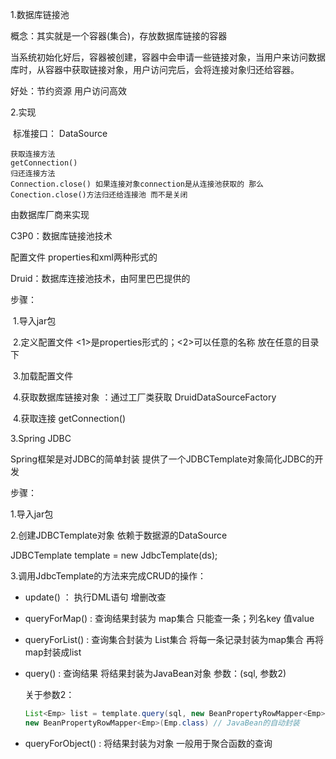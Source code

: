 1.数据库链接池

概念：其实就是一个容器(集合)，存放数据库链接的容器

当系统初始化好后，容器被创建，容器中会申请一些链接对象，当用户来访问数据库时，从容器中获取链接对象，用户访问完后，会将连接对象归还给容器。

好处：节约资源  用户访问高效

2.实现

​	标准接口：  DataSource  

```
获取连接方法 
getConnection()
归还连接方法
Connection.close() 如果连接对象connection是从连接池获取的 那么Conection.close()方法归还给连接池 而不是关闭
```

由数据库厂商来实现

C3P0：数据库链接池技术  

配置文件   properties和xml两种形式的

Druid：数据库连接池技术，由阿里巴巴提供的

步骤：

​	1.导入jar包

​	2.定义配置文件   <1>是properties形式的；<2>可以任意的名称 放在任意的目录下

​	3.加载配置文件

​	4.获取数据库链接对象 ：通过工厂类获取   DruidDataSourceFactory

​	4.获取连接 getConnection()





3.Spring JDBC

Spring框架是对JDBC的简单封装  提供了一个JDBCTemplate对象简化JDBC的开发

步骤：

1.导入jar包

2.创建JDBCTemplate对象  依赖于数据源的DataSource

JDBCTemplate template = new JdbcTemplate(ds);

3.调用JdbcTemplate的方法来完成CRUD的操作：

* update()  ：  执行DML语句 增删改查

* queryForMap() : 查询结果封装为 map集合      只能查一条；列名key  值value

* queryForList() : 查询集合封装为 List集合       将每一条记录封装为map集合 再将map封装成list

* query() : 查询结果  将结果封装为JavaBean对象     参数：(sql,  参数2)

  关于参数2：

  ```java
  List<Emp> list = template.query(sql, new BeanPropertyRowMapper<Emp>(Emp.class));
  new BeanPropertyRowMapper<Emp>(Emp.class) // JavaBean的自动封装
  ```

* queryForObject() : 将结果封装为对象  一般用于聚合函数的查询



